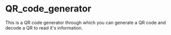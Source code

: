 # QR_code_generator
This is a QR code generator through which you can generate a QR code and decode a QR to read it's information.
